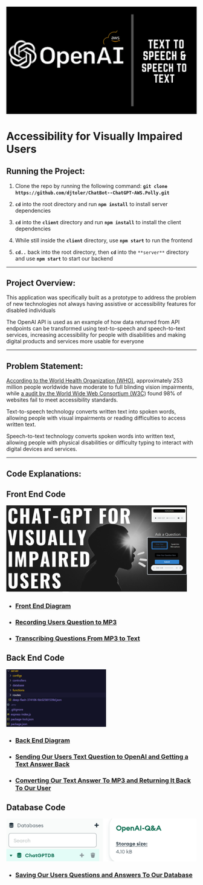 ![openai3.png](https://github.com/djtoler/ChatBot--ChatGPT-AWS.Polly/blob/main/assets/openai3.png)

# Accessibility for Visually Impaired Users
  
## Running the Project:
1. Clone the repo by running the following command: **`git clone https://github.com/djtoler/ChatBot--ChatGPT-AWS.Polly.git`**

2. **`cd`** into the root directory and run **`npm install`** to install server dependencies

3. **`cd`** into the **`client`** directory and run **`npm install`** to install the client dependencies
   
4. While still inside the **`client`** directory, use **`npm start`** to run the frontend 
   
5. **`cd..`** back into the root directory, then **`cd`** into the `**server**` directory and use **`npm start`** to start our backend
---

## Project Overview:

This application was specifically built as a prototype to address the problem of new technologies not always having assistive or accessibility features for disabled individuals 

The OpenAI API is used as an example of how data returned from API endpoints can be transformed using text-to-speech and speech-to-text services, increasing accessibility for people with disabilities and making digital products and services more usable for everyone

---

## Problem Statement:

[According to the World Health Organization (WHO)](https://www.who.int/news-room/fact-sheets/detail/blindness-and-visual-impairment), approximately 253 million people worldwide have moderate to full blinding vision impairments, while [a audit by the World Wide Web Consortium (W3C](https://www.isemag.com/professional-development-leadership/article/14267164/98-of-websites-fail-to-comply-with-accessibility-requirements-for-people-with-disabilities)) found 98% of websites fail to meet accessibility standards.

Text-to-speech technology converts written text into spoken words, allowing people with visual impairments or reading difficulties to access written text.

Speech-to-text technology converts spoken words into written text, allowing people with physical disabilities or difficulty typing to interact with digital devices and services.

---

## **Code Explanations:**

<!-- ----------------------------------------------------------------------------------------------------- -->
## Front End Code
![home.png](https://github.com/djtoler/ChatBot--ChatGPT-AWS.Polly/blob/main/assets/frontend-landing-page.png)


- ### [Front End Diagram](https://github.com/djtoler/ChatBot--ChatGPT-AWS.Polly/blob/main/assets/mds/Front%20End%20Diagram.md)
  
- ### [Recording Users Question to MP3](https://github.com/djtoler/ChatBot--ChatGPT-AWS.Polly/blob/main/assets/mds/Recording%20Our%20Users%20Question%20to%20MP3.md)

- ### [Transcribing Questions From MP3 to Text](https://github.com/djtoler/ChatBot--ChatGPT-AWS.Polly/blob/main/assets/mds/Transcribing%20Our%20Users%20Question%20From%20MP3%20to%20Text.md)












<!-- ----------------------------------------------------------------------------------------------------- -->
## Back End Code
![chatserver1](https://github.com/djtoler/ChatBot--ChatGPT-AWS.Polly/blob/main/assets/backend-directory-colored_1_51.png)

- ### [Back End Diagram](https://github.com/djtoler/ChatBot--ChatGPT-AWS.Polly/blob/main/assets/mds/Back%20End%20Diagram.md)
  
- ### [Sending Our Users Text Question to OpenAI and Getting a Text Answer Back](https://github.com/djtoler/ChatBot--ChatGPT-AWS.Polly/blob/main/assets/mds/Sending%20Our%20Users%20Text%20Question%20to%20OpenAI%20and%20Getting%20a%20Text%20Answer%20Back.md)
  
- ### [Converting Our Text Answer To MP3 and Returning It Back To Our User](https://github.com/djtoler/ChatBot--ChatGPT-AWS.Polly/blob/main/assets/mds/Converting%20Our%20Text%20Answer%20To%20MP3%20and%20Returning%20It%20Back%20To%20Our%20User.md)











<!-- ----------------------------------------------------------------------------------------------------- -->
## Database Code
![chatserverdb2](https://github.com/djtoler/ChatBot--ChatGPT-AWS.Polly/blob/main/assets/backend-database-db-snapshot.PNG)

- ### [Saving Our Users Questions and Answers To Our Database](https://github.com/djtoler/ChatBot--ChatGPT-AWS.Polly/blob/main/assets/mds/Saving%20Our%20Users%20Questions%20and%20Answers%20To%20Our%20Database.md)



